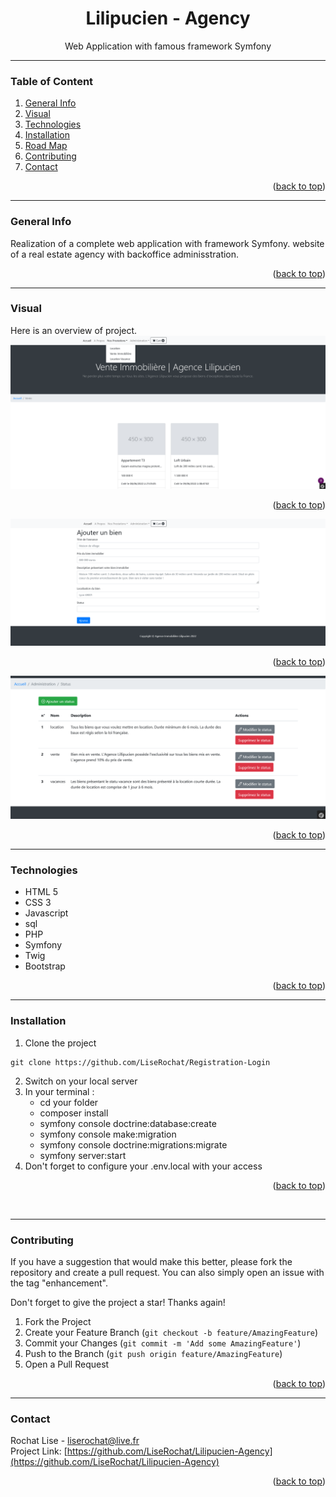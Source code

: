<div id="top"></div>

<div align="center">
  <h1> Lilipucien - Agency </h1>
  <p>Web Application with famous framework Symfony</p>
</div>

***

### Table of Content
1. [General Info](#general-info)
3. [Visual](#visual)
4. [Technologies](#technologies)
5. [Installation](#installation)
6. [Road Map](#roadmap)
7. [Contributing](#contributing)
8. [Contact](#contact)
<p align="right">(<a href="#top">back to top</a>)</p>

***

### General Info
Realization of a complete web application with framework Symfony. 
website of a real estate agency with backoffice adminisstration.
<p align="right">(<a href="#top">back to top</a>)</p>

***

### Visual
Here is an overview of project. </br>
<img src="assets/img/screenshot01.png" alt="screenshot result">
<p align="right">(<a href="#top">back to top</a>)</p>
<img src="assets/img/screenshot02.png" alt="screenshot result">
<p align="right">(<a href="#top">back to top</a>)</p>
<img src="assets/img/screenshot03.png" alt="screenshot result">
<p align="right">(<a href="#top">back to top</a>)</p>

***

### Technologies
- HTML 5
- CSS 3
- Javascript
- sql
- PHP
- Symfony
- Twig
- Bootstrap
<p align="right">(<a href="#top">back to top</a>)</p>

***

### Installation

1. Clone the project
```
git clone https://github.com/LiseRochat/Registration-Login
```
2. Switch on your local server 
3. In your terminal :
    - cd your folder
    - composer install 
    - symfony console doctrine:database:create
    - symfony console make:migration
    - symfony console doctrine:migrations:migrate
    - symfony server:start
4. Don't forget to configure your .env.local with your access
<p align="right">(<a href="#top">back to top</a>)</p> <br>

***

### Contributing
If you have a suggestion that would make this better, please fork the repository and create a pull request. You can also simply open an issue with the tag "enhancement".

Don't forget to give the project a star! Thanks again!

1. Fork the Project
2. Create your Feature Branch (`git checkout -b feature/AmazingFeature`)
3. Commit your Changes (`git commit -m 'Add some AmazingFeature'`)
4. Push to the Branch (`git push origin feature/AmazingFeature`)
5. Open a Pull Request
<p align="right">(<a href="#top">back to top</a>)</p>

***

### Contact 
Rochat Lise - liserochat@live.fr </br>
Project Link: [https://github.com/LiseRochat/Lilipucien-Agency](https://github.com/LiseRochat/Lilipucien-Agency)
<p align="right">(<a href="#top">back to top</a>)</p>



